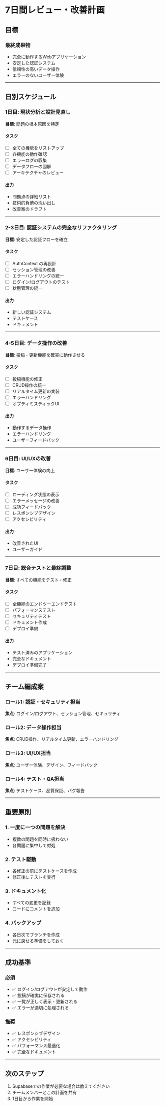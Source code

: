 # 7日間レビュー・改善計画

## 目標

### 最終成果物
- 完全に動作するWebアプリケーション
- 安定した認証システム
- 信頼性の高いデータ操作
- エラーのないユーザー体験

---

## 日別スケジュール

### 1日目: 現状分析と設計見直し
**目標**: 問題の根本原因を特定

#### タスク
- [ ] 全ての機能をリストアップ
- [ ] 各機能の動作確認
- [ ] エラーログの収集
- [ ] データフローの図解
- [ ] アーキテクチャのレビュー

#### 出力
- 問題点の詳細リスト
- 技術的負債の洗い出し
- 改善案のドラフト

---

### 2-3日目: 認証システムの完全なリファクタリング
**目標**: 安定した認証フローを確立

#### タスク
- [ ] AuthContext の再設計
- [ ] セッション管理の改善
- [ ] エラーハンドリングの統一
- [ ] ログイン/ログアウトのテスト
- [ ] 状態管理の統一

#### 出力
- 新しい認証システム
- テストケース
- ドキュメント

---

### 4-5日目: データ操作の改善
**目標**: 投稿・更新機能を確実に動作させる

#### タスク
- [ ] 投稿機能の修正
- [ ] CRUD操作の統一
- [ ] リアルタイム更新の実装
- [ ] エラーハンドリング
- [ ] オプティミスティックUI

#### 出力
- 動作するデータ操作
- エラーハンドリング
- ユーザーフィードバック

---

### 6日目: UI/UXの改善
**目標**: ユーザー体験の向上

#### タスク
- [ ] ローディング状態の表示
- [ ] エラーメッセージの改善
- [ ] 成功フィードバック
- [ ] レスポンシブデザイン
- [ ] アクセシビリティ

#### 出力
- 改善されたUI
- ユーザーガイド

---

### 7日目: 総合テストと最終調整
**目標**: すべての機能をテスト・修正

#### タスク
- [ ] 全機能のエンドツーエンドテスト
- [ ] パフォーマンステスト
- [ ] セキュリティテスト
- [ ] ドキュメント作成
- [ ] デプロイ準備

#### 出力
- テスト済みのアプリケーション
- 完全なドキュメント
- デプロイ準備完了

---

## チーム編成案

### ロール1: 認証・セキュリティ担当
**焦点**: ログイン/ログアウト、セッション管理、セキュリティ

### ロール2: データ操作担当
**焦点**: CRUD操作、リアルタイム更新、エラーハンドリング

### ロール3: UI/UX担当
**焦点**: ユーザー体験、デザイン、フィードバック

### ロール4: テスト・QA担当
**焦点**: テストケース、品質保証、バグ報告

---

## 重要原則

### 1. 一度に一つの問題を解決
- 複数の問題を同時に扱わない
- 各問題に集中して対処

### 2. テスト駆動
- 各修正の前にテストケースを作成
- 修正後にテストを実行

### 3. ドキュメント化
- すべての変更を記録
- コードにコメントを追加

### 4. バックアップ
- 各日次でブランチを作成
- 元に戻せる準備をしておく

---

## 成功基準

### 必須
- ✅ ログイン/ログアウトが安定して動作
- ✅ 投稿が確実に保存される
- ✅ 一覧が正しく表示・更新される
- ✅ エラーが適切に処理される

### 推奨
- ✅ レスポンシブデザイン
- ✅ アクセシビリティ
- ✅ パフォーマンス最適化
- ✅ 完全なドキュメント

---

## 次のステップ

1. Supabaseでの作業が必要な場合は教えてください
2. チームメンバーとこの計画を共有
3. 1日目から作業を開始

